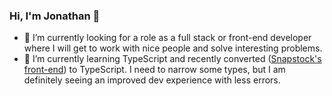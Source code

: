 ### Hi, I'm Jonathan 👋

- 🔭 I’m currently looking for a role as a full stack or front-end developer where I will get to work with nice people and solve interesting problems.
- 🌱 I’m currently learning TypeScript and recently converted ([Snapstock's front-end](https://github.com/jonyonson/snapstock-fe)) to TypeScript. I need to narrow some types, but I am definitely seeing an improved dev experience with less errors.

<!--
**jonyonson/jonyonson** is a ✨ _special_ ✨ repository because its `README.md` (this file) appears on your GitHub profile.

Here are some ideas to get you started:

- 🔭 I’m currently working on ...
- 🌱 I’m currently learning ...
- 👯 I’m looking to collaborate on ...
- 🤔 I’m looking for help with ...
- 💬 Ask me about ...
- 📫 How to reach me: ...
- 😄 Pronouns: ...
- ⚡ Fun fact: ...
-->
